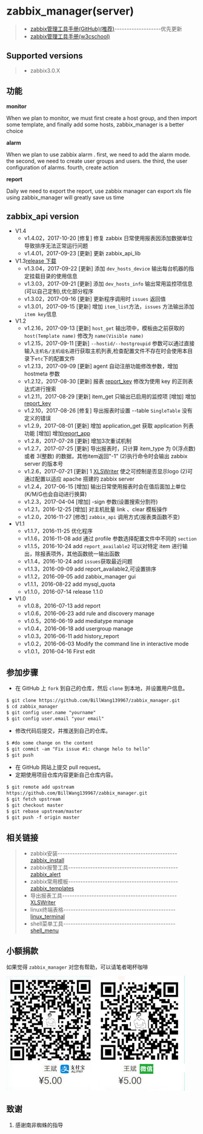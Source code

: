 # zabbix_manager(server)

> * [zabbix管理工具手册(GitHub)(推荐)](https://github.com/BillWang139967/zabbix_manager/wiki)-------------------优先更新
> * [zabbix管理工具手册(w3cschool)](http://www.w3cschool.cn/zabbix_manager/)

## Supported versions

> * zabbix3.0.X

## 功能

**monitor**

When we plan to monitor, we must first create a host group, and then import some template, and finally add some hosts, zabbix_manager is a better choice

**alarm**

When we plan to use zabbix alarm . 
first, we need to add the alarm mode. 
the second, we need to create user groups and users.
the third, the user configuration of alarms. 
fourth, create action

**report**

Daily we need to export the report, use zabbix manager can export xls file using zabbix_manager will greatly save us time

## zabbix_api version

* V1.4
    * v1.4.02，2017-10-20 [修复] 修复 zabbix 日常使用报表因添加数据单位导致排序无法正常运行问题
    * v1.4.01，2017-09-23 [更新] 更新 zabbix_api_lib
* V1.3[release 下载](https://codeload.github.com/BillWang139967/zabbix_manager/tar.gz/v1.3)
    * v1.3.04，2017-09-22 [更新] 添加 `dev_hosts_device` 输出每台机器的指定挂载目录的使用信息
    * v1.3.03，2017-09-21 [更新] 添加 `dev_hosts_info` 输出常用监控项信息(可以自己定制),优化部分程序
    * v1.3.02，2017-09-16 [更新] 更新程序调用时 `issues` 返回值
    * v1.3.01，2017-09-15 [更新] 增加 `item_list`方法，`issues` 方法输出添加`item key`信息
* V1.2
    * v1.2.16，2017-09-13 [更新] `host_get` 输出项中，模板由之前获取的 `host(Template name)` 修改为 `name(Visible name)`
    * v1.2.15，2017-09-11 [更新] `--hostid/--hostgroupid` 参数可以通过直接输入`主机名/主机组名`进行获取主机列表,检查配置文件不存在时会使用本目录下`etc`下的配置文件
    * v1.2.13，2017-09-09 [更新] agent 自动注册功能修改参数，增加 hostmeta 参数
    * v1.2.12，2017-08-30 [更新] 报表 [report_key](https://github.com/BillWang139967/zabbix_manager/wiki/app_report_key) 修改为使用 key 的正则表达式进行搜索
    * v1.2.11，2017-08-29 [更新] item_get 只输出已启用的监控项 [增加] 增加 [report_key](https://github.com/BillWang139967/zabbix_manager/wiki/app_report_key)
    * v1.2.10，2017-08-26 [修复] 导出报表时设置 --table `SingleTable` 没有定义的错误
    * v1.2.9，2017-08-01  [更新] 增加 application_get 获取 application 列表功能 [增加] 增加[report_app](https://github.com/BillWang139967/zabbix_manager/wiki/app_report_app)
    * v1.2.8，2017-07-28  [更新] 增加3次重试机制
    * v1.2.7，2017-07-25  [更新] 导出报表时，只计算 item_type 为 0(浮点数) 或者 3(整数) 的数据，其他item返回"-1" (2)执行命令时会输出 zabbix server 的版本号
    * v1.2.6，2017-07-21  [更新] 1 [XLSWriter](https://github.com/BillWang139967/XLSWriter) 使之可控制是否显示logo (2)可通过配置以适应 apache 搭建的 zabbix server
    * v1.2.4，2017-06-15  [增加] 输出日常使用报表时会在值后面加上单位(K/M/G也会自动进行换算)
    * v1.2.3，2017-04-04  [增加] -sign 参数(设置搜索分割符)
    * v1.2.1，2016-12-25  [增加] 对主机批量 link 、clear 模板操作
    * v1.2.0，2016-11-27  [修改] `zabbix_api` 调用方式(报表类函数不变)
* V1.1
    * v1.1.7，2016-11-25 优化程序
    * v1.1.6，2016-11-08 add 通过 profile 参数选择配置文件中不同的 `section`
    * v1.1.5，2016-10-24 add `report_available2` 可以对特定 item 进行输出，除报表项外，其他函数统一输出函数
    * v1.1.4，2016-10-24 add `issues`获取最近问题
    * v1.1.3，2016-09-09 add report_available2,可设置排序
    * v1.1.2，2016-09-05 add zabbix_manager gui
    * v1.1.1，2016-08-22 add mysql_quota
    * v1.1.0，2016-07-14 release 1.1.0
* V1.0
    * v1.0.8，2016-07-13 add report
    * v1.0.6，2016-06-23 add rule and discovery manage
    * v1.0.5，2016-06-19 add mediatype manage
    * v1.0.4，2016-06-18 add usergroup manage
    * v1.0.3，2016-06-11 add history_report
    * v1.0.2，2016-06-03 Modify the command line in interactive mode
    * v1.0.1，2016-04-16 First edit

## 参加步骤

* 在 GitHub 上 `fork` 到自己的仓库，然后 `clone` 到本地，并设置用户信息。
```
$ git clone https://github.com/BillWang139967/zabbix_manager.git
$ cd zabbix_manager
$ git config user.name "yourname"
$ git config user.email "your email"
```
* 修改代码后提交，并推送到自己的仓库。
```
$ #do some change on the content
$ git commit -am "Fix issue #1: change helo to hello"
$ git push
```
* 在 GitHub 网站上提交 pull request。
* 定期使用项目仓库内容更新自己仓库内容。
```
$ git remote add upstream https://github.com/BillWang139967/zabbix_manager.git
$ git fetch upstream
$ git checkout master
$ git rebase upstream/master
$ git push -f origin master
```
## 相关链接

> * zabbix安装-------------------------------------------------[zabbix_install](https://github.com/BillWang139967/zabbix_install)
> * zabbix报警工具---------------------------------------------[zabbix_alert](https://github.com/BillWang139967/zabbix_alert)
> * zabbix常用模板---------------------------------------------[zabbix_templates](https://github.com/BillWang139967/zabbix_templates)
> * 导出报表工具-----------------------------------------------[XLSWriter](https://github.com/BillWang139967/XLSWriter)
> * linux终端表格----------------------------------------------[linux_terminal](https://github.com/BillWang139967/linux_terminal)
> * shell菜单工具----------------------------------------------[shell_menu](https://github.com/BillWang139967/shell_menu)

## 小额捐款

如果觉得 `zabbix_manager` 对您有帮助，可以请笔者喝杯咖啡

![Screenshot](images/5.jpg)

## 致谢

1. 感谢南非蜘蛛的指导
